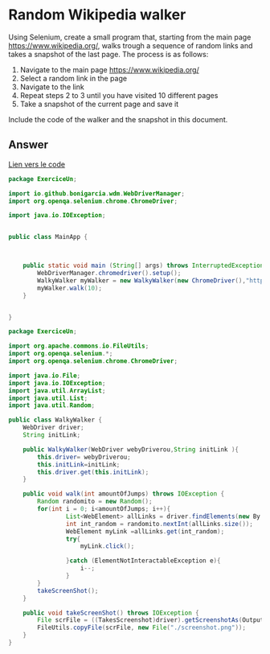 # Random Wikipedia walker

Using Selenium, create a small program that, starting from the main page https://www.wikipedia.org/, walks trough a sequence of random links and takes a snapshot of the last page.
The process is as follows:

 1. Navigate to the main page https://www.wikipedia.org/
 2. Select a random link in the page
 3. Navigate to the link
 4. Repeat steps 2 to 3 until you have visited 10 different pages
 5. Take a snapshot of the current page and save it

Include the code of the walker and the snapshot in this document.

## Answer

[Lien vers le code](../TP_SELENIUM_WALKER_V2/src/main/java/ExerciceUn)

```java
package ExerciceUn;

import io.github.bonigarcia.wdm.WebDriverManager;
import org.openqa.selenium.chrome.ChromeDriver;

import java.io.IOException;


public class MainApp {



    public static void main (String[] args) throws InterruptedException, IOException {
        WebDriverManager.chromedriver().setup();
        WalkyWalker myWalker = new WalkyWalker(new ChromeDriver(),"https://fr.wikipedia.org/wiki/Wikip%C3%A9dia:Accueil_principal");
        myWalker.walk(10);
    }


}
``` 
```java
package ExerciceUn;

import org.apache.commons.io.FileUtils;
import org.openqa.selenium.*;
import org.openqa.selenium.chrome.ChromeDriver;

import java.io.File;
import java.io.IOException;
import java.util.ArrayList;
import java.util.List;
import java.util.Random;

public class WalkyWalker {
    WebDriver driver;
    String initLink;

    public WalkyWalker(WebDriver webyDriverou,String initLink ){
        this.driver= webyDriverou;
        this.initLink=initLink;
        this.driver.get(this.initLink);
    }

    public void walk(int amountOfJumps) throws IOException {
        Random randomito = new Random();
        for(int i = 0; i<amountOfJumps; i++){
                List<WebElement> allLinks = driver.findElements(new By.ByTagName("a"));
                int int_random = randomito.nextInt(allLinks.size());
                WebElement myLink =allLinks.get(int_random);
                try{
                    myLink.click();

                }catch (ElementNotInteractableException e){
                    i--;
                }
        }
        takeScreenShot();
    }

    public void takeScreenShot() throws IOException {
        File scrFile = ((TakesScreenshot)driver).getScreenshotAs(OutputType.FILE);
        FileUtils.copyFile(scrFile, new File("./screenshot.png"));
    }
}
```